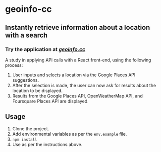 # geoinfo-cc

## Instantly retrieve information about a location with a search

### Try the application at [_geoinfo.cc_](https://geoinfo.cc)

A study in applying API calls with a React front-end, using the following process:

1. User inputs and selects a location via the Google Places API suggestions.
2. After the selection is made, the user can now ask for results about the location to be displayed.
3. Results from the Google Places API, OpenWeatherMap API, and Foursquare Places API are displayed.

## Usage

1. Clone the project.
2. Add environmental variables as per the `env.example` file.
3. `npm install`
4. Use as per the instructions above.
